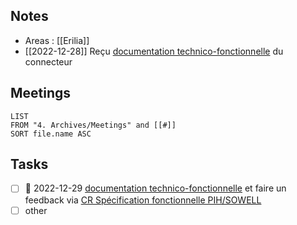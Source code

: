 
## Notes
- Areas : [[Erilia]]
- [[2022-12-28]] Reçu [documentation technico-fonctionnelle](https://docs.google.com/document/d/1jE5FXtLCPHIsrN51DB08lZGc606kgLH-CmOxoIwgbZw/edit) du connecteur 

## Meetings
```dataview
LIST
FROM "4. Archives/Meetings" and [[#]]
SORT file.name ASC
```
## Tasks 
- [ ] 📅 2022-12-29 [documentation technico-fonctionnelle](https://docs.google.com/document/d/1jE5FXtLCPHIsrN51DB08lZGc606kgLH-CmOxoIwgbZw/edit) et faire un feedback via  [CR Spécification fonctionnelle PIH/SOWELL](message:%3CCAE91M1pYO5OdOQvjmGejVX26cAF=dC5atMFjWwZ=o6u1iqbMkQ@mail.gmail.com%3E)
- [ ] other 
